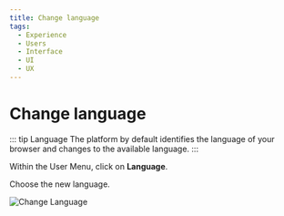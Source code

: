 ```yaml
---
title: Change language
tags:
  - Experience
  - Users
  - Interface
  - UI
  - UX
---
```

# Change language

   ::: tip Language
   The platform by default identifies the language of your browser and changes to the available language.
   :::

   Within the User Menu, click on **Language**.

   Choose the new language.

   ![Change Language](https://cdn.phishx.io/phishx-docs/images/phishx_ui_language_01.webp)
